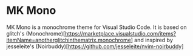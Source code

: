 # MK Mono

MK Mono is a monochrome theme for Visual Studio Code. It is based on glitch's (Monochrome)[https://marketplace.visualstudio.com/items?itemName=anotherglitchinthematrix.monochrome] and inspired by jesseleite's (Noirbuddy)[https://github.com/jesseleite/nvim-noirbuddy]